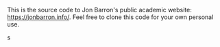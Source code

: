 This is the source code to Jon Barron's public academic website: https://jonbarron.info/. Feel free to clone this code for your own personal use.

s